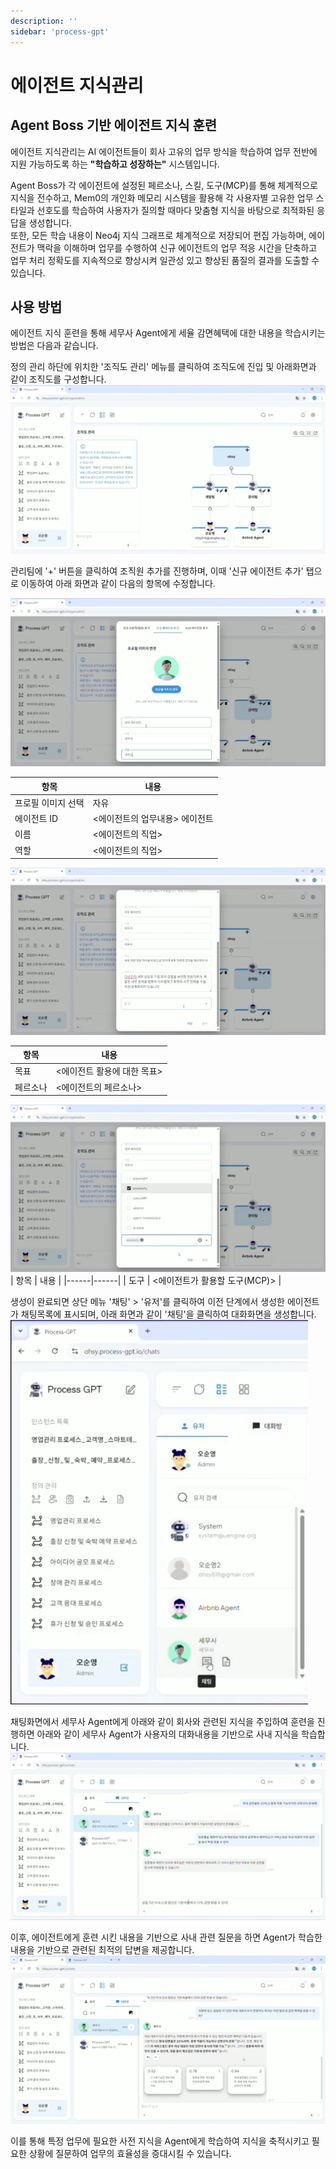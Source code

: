 ```yaml
---
description: ''
sidebar: 'process-gpt'
---
```


# 에이전트 지식관리

## Agent Boss 기반 에이전트 지식 훈련

에이전트 지식관리는 AI 에이전트들이 회사 고유의 업무 방식을 학습하여 업무 전반에 지원 가능하도록 하는 **"학습하고 성장하는"** 시스템입니다.

Agent Boss가 각 에이전트에 설정된 페르소나, 스킬, 도구(MCP)를 통해 체계적으로 지식을 전수하고, Mem0의 개인화 메모리 시스템을 활용해 각 사용자별 고유한 업무 스타일과 선호도를 학습하여 사용자가 질의할 때마다 맞춤형 지식을 바탕으로 최적화된 응답을 생성합니다. <br>
또한, 모든 학습 내용이 Neo4j 지식 그래프로 체계적으로 저장되어 편집 가능하며, 에이전트가 맥락을 이해하며 업무를 수행하여 신규 에이전트의 업무 적응 시간을 단축하고 업무 처리 정확도를 지속적으로 향상시켜 일관성 있고 향상된 품질의 결과를 도출할 수 있습니다.

## 사용 방법

에이전트 지식 훈련을 통해 세무사 Agent에게 세율 감면혜택에 대한 내용을 학습시키는 방법은 다음과 같습니다.

정의 관리 하단에 위치한 '조직도 관리' 메뉴를 클릭하여 조직도에 진입 및 아래화면과 같이 조직도를 구성합니다.<br>
![](../../uengine-image/process-gpt/knowledge/1.png)

관리팀에 '+' 버튼을 클릭하여 조직원 추가를 진행하며, 이때 '신규 에이전트 추가' 탭으로 이동하여 아래 화면과 같이 다음의 항목에 수정합니다.<br>

![](../../uengine-image/process-gpt/knowledge/2.png)<br>

| 항목 | 내용 |
|------|------|
| 프로필 이미지 선택 | 자유 |
| 에이전트 ID | <에이전트의 업무내용> 에이전트 |
| 이름 | <에이전트의 직업> |
| 역할 | <에이전트의 직업> |

![](../../uengine-image/process-gpt/knowledge/3.png)<br>

| 항목 | 내용 |
|------|------|
| 목표 | <에이전트 활용에 대한 목표> |
| 페르소나 | <에이전트의 페르소나> |

![](../../uengine-image/process-gpt/knowledge/4.png)<br>
| 항목 | 내용 |
|------|------|
| 도구 | <에이전트가 활용할 도구(MCP)> |

생성이 완료되면 상단 메뉴 '채팅' > '유저'를 클릭하여 이전 단계에서 생성한 에이전트가 채팅목록에 표시되며, 아래 화면과 같이 '채팅'을 클릭하여 대화화면을 생성합니다.<br>
![](../../uengine-image/process-gpt/knowledge/5-1.png)

채팅화면에서 세무사 Agent에게 아래와 같이 회사와 관련된 지식을 주입하여 훈련을 진행하면 아래와 같이 세무사 Agent가 사용자의 대화내용을 기반으로 사내 지식을 학습합니다.<br>
![](../../uengine-image/process-gpt/knowledge/6.png)

이후, 에이전트에게 훈련 시킨 내용을 기반으로 사내 관련 질문을 하면 Agent가 학습한 내용을 기반으로 관련된 최적의 답변을 제공합니다.<br>
![](../../uengine-image/process-gpt/knowledge/7.png)

이를 통해 특정 업무에 필요한 사전 지식을 Agent에게 학습하여 지식을 축적시키고 필요한 상황에 질문하여 업무의 효율성을 증대시킬 수 있습니다.
